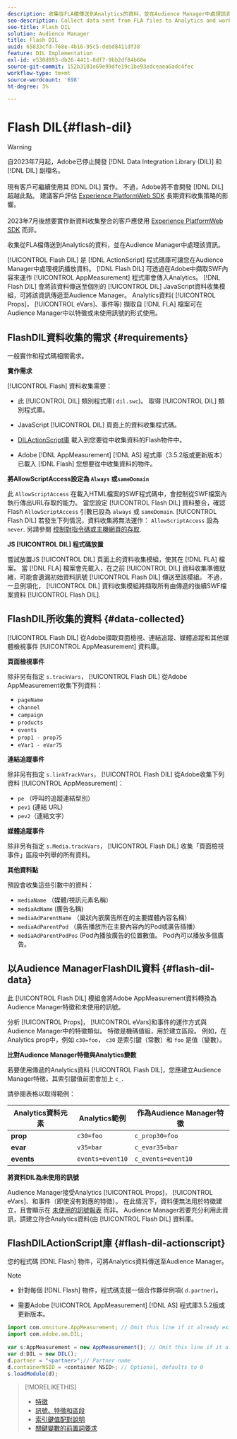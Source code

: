```yaml
---
description: 收集從FLA檔傳送到Analytics的資料，並在Audience Manager中處理該資訊。
seo-description: Collect data sent from FLA files to Analytics and work with that information in Audience Manager.
seo-title: Flash DIL
solution: Audience Manager
title: Flash DIL
uuid: 65833cfd-768e-4b16-95c5-debd8411df38
feature: DIL Implementation
exl-id: e530d893-db26-4411-8df7-9bb2df84b68e
source-git-commit: 152b3101e69e99dfe19c1be93edceaea6adc4fec
workflow-type: tm+mt
source-wordcount: '698'
ht-degree: 3%

---
```


# Flash DIL{#flash-dil}

>[!WARNING]
>
>自2023年7月起，Adobe已停止開發 [!DNL Data Integration Library (DIL)] 和 [!DNL DIL] 副檔名。
><br><br>
>現有客戶可繼續使用其 [!DNL DIL] 實作。 不過，Adobe將不會開發 [!DNL DIL] 超越此點。 建議客戶評估 [Experience PlatformWeb SDK](https://experienceleague.adobe.com/docs/experience-platform/edge/home.html?lang=en) 長期資料收集策略的影響。
><br><br>
>2023年7月後想要實作新資料收集整合的客戶應使用 [Experience PlatformWeb SDK](https://experienceleague.adobe.com/docs/experience-platform/edge/home.html?lang=en) 而非。

收集從FLA檔傳送到Analytics的資料，並在Audience Manager中處理該資訊。

<!-- 

c_flash_dil_toc.xml

 -->

[!UICONTROL Flash DIL] 是 [!DNL ActionScript] 程式碼庫可讓您在Audience Manager中處理視訊播放資料。 [!DNL Flash DIL] 可透過在Adobe中擷取SWF內容來運作 [!UICONTROL AppMeasurement] 程式庫會傳入Analytics。 [!DNL Flash DIL] 會將該資料傳送至個別的 [!UICONTROL DIL] JavaScript資料收集模組，可將該資訊傳遞至Audience Manager。 Analytics資料( [!UICONTROL Props]， [!UICONTROL eVars]、事件等) 擷取自 [!DNL FLA] 檔案可在Audience Manager中以特徵或未使用訊號的形式使用。

## FlashDIL資料收集的需求 {#requirements}

一般實作和程式碼相關需求。

<!-- 

c_flash_dil_intro.xml

 -->

**實作需求**

[!UICONTROL Flash] 資料收集需要：

* 此 [!UICONTROL DIL] 類別程式庫( `dil.swc`)。 取得 [!UICONTROL DIL] 類別程式庫。

* JavaScript [!UICONTROL DIL] 頁面上的資料收集程式碼。
* [DILActionScript庫](../dil/dil-flash.md#flash-dil-actionscript) 載入到您要從中收集資料的Flash物件中。
* Adobe [!DNL AppMeasurement] [!DNL AS] 程式庫（3.5.2版或更新版本）已載入 [!DNL Flash] 您想要從中收集資料的物件。

**將AllowScriptAccess設定為 `Always` 或`sameDomain`**

此 `AllowScriptAccess` 在載入HTML檔案的SWF程式碼中，會控制從SWF檔案內執行傳出URL存取的能力。 當您設定 [!UICONTROL Flash DIL] 資料整合，確認Flash `AllowScriptAccess` 引數已設為 `always` 或 `sameDomain`. [!UICONTROL Flash DIL] 若發生下列情況，資料收集將無法運作： `AllowScriptAccess` 設為 `never`. 另請參閱 [控制對指令碼或主機網頁的存取](https://helpx.adobe.com/flash/kb/control-access-scripts-host-web.html).

**JS [!UICONTROL DIL] 程式碼放置**

嘗試放置JS [!UICONTROL DIL] 頁面上的資料收集模組，使其在 [!DNL FLA] 檔案。 當 [!DNL FLA] 檔案會先載入，在之前 [!UICONTROL DIL] 資料收集準備就緒，可能會遺漏初始資料訊號 [!UICONTROL Flash DIL] 傳送至該模組。 不過，一旦例項化， [!UICONTROL DIL] 資料收集模組將擷取所有由傳遞的後續SWF檔案資料 [!UICONTROL Flash DIL].

## FlashDIL所收集的資料 {#data-collected}

[!UICONTROL Flash DIL] 從Adobe擷取頁面檢視、連結追蹤、媒體追蹤和其他媒體檢視事件 [!UICONTROL AppMeasurement] 資料庫。

<!-- 

r_flash_dil_data_collected.xml

 -->

**頁面檢視事件**

除非另有指定 `s.trackVars`， [!UICONTROL Flash DIL] 從Adobe AppMeasurement收集下列資料：

* `pageName`
* `channel`
* `campaign`
* `products`
* `events`
* `prop1 - prop75`
* `eVar1 - eVar75`

**連結追蹤事件**

除非另有指定 `s.linkTrackVars`， [!UICONTROL Flash DIL] 從Adobe收集下列資料 [!UICONTROL AppMeasurement]：

* `pe` （呼叫的追蹤連結型別）
* `pev1` (連結 URL)
* `pev2`（連結文字）

**媒體追蹤事件**

除非另有指定 `s.Media.trackVars`， [!UICONTROL Flash DIL] 收集「頁面檢視事件」區段中列舉的所有資料。

**其他資料點**

預設會收集這些引數中的資料：

* `mediaName` （媒體/視訊元素名稱）
* `mediaAdName` (廣告名稱)
* `mediaAdParentName` （巢狀內嵌廣告所在的主要媒體內容名稱）
* `mediaAdParentPod` （廣告播放所在主要內容內的Pod或廣告插播）
* `mediaAdParentPodPos` (Pod內播放廣告的位置數值。 Pod內可以播放多個廣告。

## 以Audience ManagerFlashDIL資料 {#flash-dil-data}

此 [!UICONTROL Flash DIL] 模組會將Adobe AppMeasurement資料轉換為Audience Manager特徵和未使用的訊號。

<!-- 

c_flash_dil_in_aam.xml

 -->

分析 [!UICONTROL Props]， [!UICONTROL eVars]和事件的運作方式與Audience Manager中的特徵類似。 特徵是機碼值組，用於建立區段。 例如，在Analytics prop中，例如 `c30=foo`， `c30` 是索引鍵（常數）和 `foo` 是值（變數）。

**比對Audience Manager特徵與Analytics變數**

若要使用傳遞的Analytics資料 [!UICONTROL Flash DIL]，您應建立Audience Manager特徵，其索引鍵值前面會加上 `c_`.

請參閱表格以取得範例：

| Analytics資料元素 | Analytics範例 | 作為Audience Manager特徵 |
|---|---|---|
| **prop** | `c30=foo` | `c_prop30=foo` |
| **evar** | `v35=bar` | `c_evar35=bar` |
| **events** | `events=event10` | `c_events=event10` |

**將資料DIL為未使用的訊號**

Audience Manager接受Analytics [!UICONTROL Props]， [!UICONTROL eVars]、和事件（即使沒有對應的特徵）。 在此情況下，資料便無法用於特徵建立，且會顯示在 [未使用的訊號報表](../reporting/dynamic-reports/unused-signals.md) 而非。 Audience Manager若要充分利用此資訊，請建立符合Analytics資料(由 [!UICONTROL Flash DIL] 資料庫。

## FlashDILActionScript庫 {#flash-dil-actionscript}

您的程式碼 [!DNL Flash] 物件，可將Analytics資料傳送至Audience Manager。

<!-- 

r_flash_dil_actionscript.xml

 -->

>[!NOTE]
>
>* 針對每個 [!DNL Flash] 物件，程式碼支援一個合作夥伴例項( `d.partner`)。
>
>* 需要Adobe [!UICONTROL AppMeasurement] [!DNL AS] 程式庫3.5.2版或更新版本。

```js
import com.omniture.AppMeasurement; // Omit this line if it already exists in the code 
import com.adobe.am.DIL; 
  
var s:AppMeasurement = new AppMeasurement(); // Omit this line if it already exists in the code 
var d:DIL = new DIL(); 
d.partner = "<partner>";// Partner name 
d.containerNSID = <container NSID>; // Optional, defaults to 0 
s.loadModule(d);
```

>[!MORELIKETHIS]
>
>* [特徵](../features/traits/trait-details-page.md)
>* [訊號、特徵和區段](../reference/signal-trait-segment.md)
>* [索引鍵值配對說明](../reference/key-value-pairs-explained.md)
>* [關鍵變數的前置詞要求](../features/traits/trait-variable-prefixes.md)
